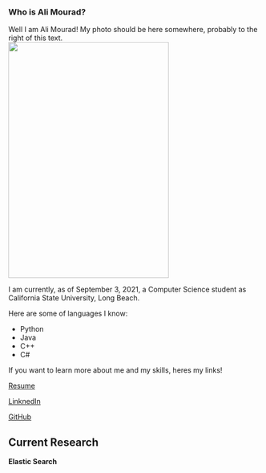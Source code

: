 ### Who is Ali Mourad?

Well I am Ali Mourad! My photo should be here somewhere, probably to the right of this text.<br />
<img src="https://user-images.githubusercontent.com/47038179/131779086-994a39e5-aaab-4be4-944d-32e149be6e28.PNG" height="470" width="320" class="right">


I am currently, as of September 3, 2021, a Computer Science student as California State University, Long Beach.

Here are some of languages I know:               
<ul>
  <li>Python</li>
  <li>Java</li>
  <li>C++</li>
  <li>C#</li>
</ul>
If you want to learn more about me and my skills, heres my links!
  
 <a href="https://github.com/AliMouradd/MyProfile/files/7102512/Ali_resume2.pdf">Resume</a>
 
 [LinknedIn](https://www.linkedin.com/in/ali-mourad/)
 
 [GitHub](https://github.com/AliMouradd)



## Current Research
**Elastic Search**

